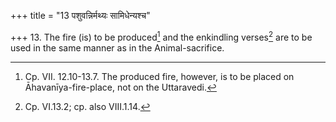 +++
title = "13 पशुवन्निर्मथ्यः सामिधेन्यश्च"

+++
13. The fire (is) to be produced[^1] and the enkindling verses[^2] are to be used in the same manner as in the Animal-sacrifice.  


[^1]: Cp. VII. 12.10-13.7. The produced fire, however, is to be placed on Āhavanīya-fire-place, not on the Uttaravedi.  

[^2]: Cp. VI.13.2; cp. also VIII.1.14.  
